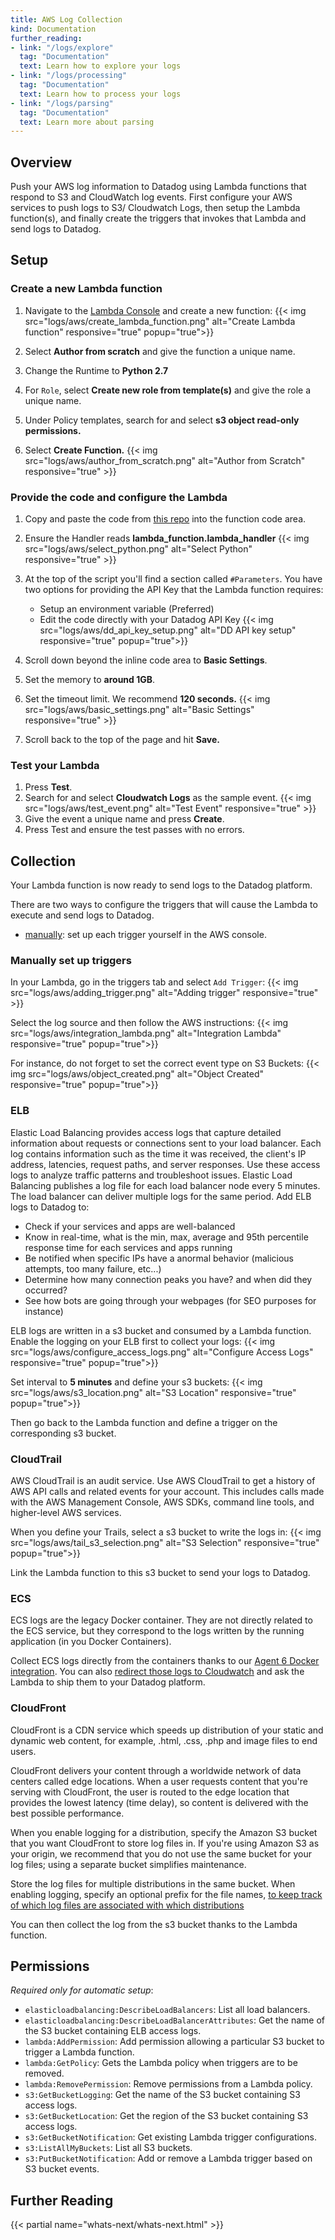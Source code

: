 ```yaml
---
title: AWS Log Collection
kind: Documentation
further_reading:
- link: "/logs/explore"
  tag: "Documentation"
  text: Learn how to explore your logs
- link: "/logs/processing"
  tag: "Documentation"
  text: Learn how to process your logs
- link: "/logs/parsing"
  tag: "Documentation"
  text: Learn more about parsing
---
```


## Overview

Push your AWS log information to Datadog using Lambda functions that respond to S3 and CloudWatch log events. First configure your AWS services to push logs to S3/ Cloudwatch Logs, then setup the Lambda function(s), and finally create the triggers that invokes that Lambda and send logs to Datadog.

## Setup
### Create a new Lambda function

1. Navigate to the [Lambda Console](https://console.aws.amazon.com/lambda/home?region=us-east-1) and create a new function:
    {{< img src="logs/aws/create_lambda_function.png" alt="Create Lambda function" responsive="true" popup="true">}}

2. Select **Author from scratch** and give the function a unique name.
3. Change the Runtime to **Python 2.7**
4. For `Role`, select **Create new role from template(s)** and give the role a unique name.
5. Under Policy templates, search for and select **s3 object read-only permissions.**
6. Select **Create Function.**
    {{< img src="logs/aws/author_from_scratch.png" alt="Author from Scratch" responsive="true" >}}

### Provide the code and configure the Lambda

1. Copy and paste the code from [this repo](https://github.com/DataDog/dd-aws-lambda-functions/blob/master/Log/lambda_function.py) into the function code area.
2. Ensure the Handler reads **lambda_function.lambda_handler**
    {{< img src="logs/aws/select_python.png" alt="Select Python" responsive="true" >}}
3. At the top of the script you'll find a section called `#Parameters`. You have two options for providing the API Key that the Lambda function requires:
    
    * Setup an environment variable (Preferred)
    * Edit the code directly with your Datadog API Key
    {{< img src="logs/aws/dd_api_key_setup.png" alt="DD API key setup" responsive="true" popup="true">}}
4. Scroll down beyond the inline code area to **Basic Settings**.
5. Set the memory to **around 1GB**.
6. Set the timeout limit. We recommend **120 seconds.**
    {{< img src="logs/aws/basic_settings.png" alt="Basic Settings" responsive="true" >}}
7. Scroll back to the top of the page and hit **Save.**

### Test your Lambda

1. Press **Test**. 
2. Search for and select **Cloudwatch Logs** as the sample event.
    {{< img src="logs/aws/test_event.png" alt="Test Event" responsive="true" >}}
2. Give the event a unique name and press **Create**.
3. Press Test and ensure the test passes with no errors.

## Collection

Your Lambda function is now ready to send logs to the Datadog platform. 

There are two ways to configure the triggers that will cause the Lambda to execute and send logs to Datadog. 

<!---* [automatically](#automatically-set-up-triggers): With the right set of [permissions](#permissions), Datadog manages them for you. -->
* [manually](#manually-set-up-triggers): set up each trigger yourself in the AWS console.

<!---
### Automatically set up triggers
If you are storing logs in many S3 buckets, Datadog can automatically manage triggers for you.

1. Add the required permissions to your Datadog role in the [IAM Console](https://console.aws.amazon.com/iam/home#/roles). You may already have some of these permissions from our other AWS integrations. Information on how these permissions are used can be found in the [permissions](#permissions) section below:

```
"elasticloadbalancing:DescribeLoadBalancers",
"elasticloadbalancing:DescribeLoadBalancerAttributes",
"lambda:AddPermission",
"lambda:GetPolicy",
"lambda:RemovePermission",
"s3:GetBucketLogging",
"s3:GetBucketLocation",
"s3:GetBucketNotification",
"s3:ListAllMyBuckets",
"s3:PutBucketNotification"
```

2. Navigate to the *Collect Logs* tab in the [AWS Integration tile](https://app.datadoghq.com/account/settings#integrations/amazon_web_services)
3. Select the AWS Account from where you want to collect logs, and enter the ARN of the Lambda created in the previous section.
{{< img src="logs/aws/AWSLogStep1.png" alt="Enter Lambda">}}
4. Check off the services from which you'd like to collect logs and hit save. To stop collecting logs from a particular service, uncheck it.
{{< img src="logs/aws/AWSLogStep2.png" alt="Select services">}}
5. If you have logs across multiple regions, you must create additional Lambda functions in those regions and enter them in this tile.
6. To stop collecting all AWS logs, press the *x* next to each Lamdba ARN. All triggers for that function will be removed. 
7. Within a few minutes of this initial setup, you will see your AWS Logs appear in our [logging platform](https://app.datadoghq.com/logs) in near real time. -->

### Manually set up triggers
In your Lambda, go in the triggers tab and select `Add Trigger`:
{{< img src="logs/aws/adding_trigger.png" alt="Adding trigger" responsive="true" >}}

Select the log source and then follow the AWS instructions: 
{{< img src="logs/aws/integration_lambda.png" alt="Integration Lambda" responsive="true" popup="true">}}

For instance, do not forget to set the correct event type on S3 Buckets:
{{< img src="logs/aws/object_created.png" alt="Object Created" responsive="true" popup="true">}}

### ELB

Elastic Load Balancing provides access logs that capture detailed information about requests or connections sent to your load balancer. Each log contains information such as the time it was received, the client's IP address, latencies, request paths, and server responses. Use these access logs to analyze traffic patterns and troubleshoot issues.
Elastic Load Balancing publishes a log file for each load balancer node every 5 minutes. The load balancer can deliver multiple logs for the same period.
Add ELB logs to Datadog to:

* Check if your services and apps are well-balanced
* Know in real-time, what is the min, max, average and 95th percentile response time for each services and apps running
* Be notified when specific IPs have a anormal behavior (malicious attempts, too many failure, etc...)
* Determine how many connection peaks you have? and when did they occurred?
* See how bots are going through your webpages (for SEO purposes for instance)

ELB logs are written in a s3 bucket and consumed by a Lambda function.
Enable the logging on your ELB first to collect your logs:
{{< img src="logs/aws/configure_access_logs.png" alt="Configure Access Logs" responsive="true" popup="true">}}

Set interval to **5 minutes** and define your s3 buckets:
{{< img src="logs/aws/s3_location.png" alt="S3 Location" responsive="true" popup="true">}}

Then go back to the Lambda function and define a trigger on the corresponding s3 bucket.

### CloudTrail

AWS CloudTrail is an audit service. Use AWS CloudTrail to get a history of AWS API calls and related events for your account. This includes calls made with the AWS Management Console, AWS SDKs, command line tools, and higher-level AWS services.

When you define your Trails, select a s3 bucket to write the logs in:
{{< img src="logs/aws/tail_s3_selection.png" alt="S3 Selection" responsive="true" popup="true">}}

Link the Lambda function to this s3 bucket to send your logs to Datadog.

### ECS

ECS logs are the legacy Docker container. They are not directly related to the ECS service, but they correspond to the logs written by the running application (in you Docker Containers). 

Collect ECS logs directly from the containers thanks to our [Agent 6 Docker integration](/integrations/docker_daemon). You can also [redirect those logs to Cloudwatch](http://docs.aws.amazon.com/AmazonECS/latest/developerguide/using_awslogs.html#w2ab1c21c21c13 ) and ask the Lambda to ship them to your Datadog platform.

### CloudFront

CloudFront is a CDN service which speeds up distribution of your static and dynamic web content, for example, .html, .css, .php and image files to end users.

CloudFront delivers your content through a worldwide network of data centers called edge locations. When a user requests content that you're serving with CloudFront, the user is routed to the edge location that provides the lowest latency (time delay), so content is delivered with the best possible performance.

When you enable logging for a distribution, specify the Amazon S3 bucket that you want CloudFront to store log files in. 
If you're using Amazon S3 as your origin, we recommend that you do not use the same bucket for your log files; using a separate bucket simplifies maintenance.

Store the log files for multiple distributions in the same bucket. When enabling logging, specify an optional prefix for the file names, [to keep track of which log files are associated with which distributions](http://docs.aws.amazon.com/AmazonCloudFront/latest/DeveloperGuide/AccessLogs.html#access-logs-choosing-s3-bucket ) 

You can then collect the log from the s3 bucket thanks to the Lambda function.

## Permissions

*Required only for automatic setup*:

* `elasticloadbalancing:DescribeLoadBalancers`: List all load balancers.
* `elasticloadbalancing:DescribeLoadBalancerAttributes`: Get the name of the S3 bucket containing ELB access logs.
* `lambda:AddPermission`: Add permission allowing a particular S3 bucket to trigger a Lambda function.
* `lambda:GetPolicy`: Gets the Lambda policy when triggers are to be removed.
* `lambda:RemovePermission`: Remove permissions from a Lambda policy.
* `s3:GetBucketLogging`: Get the name of the S3 bucket containing S3 access logs.
* `s3:GetBucketLocation`: Get the region of the S3 bucket containing S3 access logs.
* `s3:GetBucketNotification`: Get existing Lambda trigger configurations.
* `s3:ListAllMyBuckets`: List all S3 buckets.
* `s3:PutBucketNotification`: Add or remove a Lambda trigger based on S3 bucket events.

## Further Reading

{{< partial name="whats-next/whats-next.html" >}}